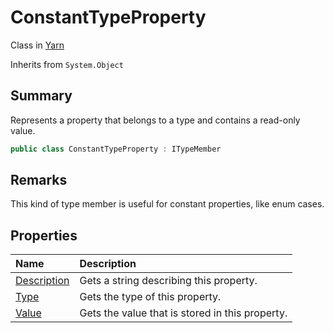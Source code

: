 # ConstantTypeProperty

Class in [Yarn](/docs/api/csharp/yarn.md)

Inherits from `System.Object`

## Summary


Represents a property that belongs to a type and contains a read-only
value.


```csharp
public class ConstantTypeProperty : ITypeMember
```

## Remarks


This kind of type member is useful for constant properties, like enum
cases.


## Properties

|Name|Description|
|:---|:---|
|[Description](/docs/api/csharp/yarn.constanttypeproperty.description.md)|Gets a string describing this property.|
|[Type](/docs/api/csharp/yarn.constanttypeproperty.type.md)|Gets the type of this property.|
|[Value](/docs/api/csharp/yarn.constanttypeproperty.value.md)|Gets the value that is stored in this property.|

